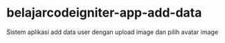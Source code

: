# belajarcodeigniter-app-add-data

Sistem aplikasi add data user dengan upload image dan pilih avatar image
